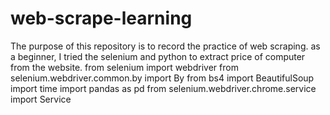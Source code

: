 # web-scrape-learning
The purpose of this repository is to record the practice of web scraping. as a beginner, I tried the selenium and python to extract price of computer from the website.
from selenium import webdriver
from selenium.webdriver.common.by import By
from bs4 import BeautifulSoup
import time
import pandas as pd
from selenium.webdriver.chrome.service import Service
